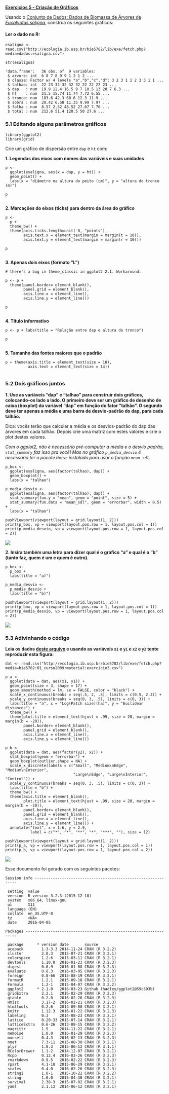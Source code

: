 **[Exercicios 5 - Criação de
Gráficos](http://ecologia.ib.usp.br/bie5782/doku.php?id=bie5782:01_curso_atual:exercicios5)**

Usando o [Conjunto de Dados: Dados de Biomassa de Árvores de *Eucalyptus
saligna*](http://ecologia.ib.usp.br/bie5782/doku.php?id=dados:dados-esaligna),
construa os seguintes gráficos:

#### Ler o dado no R:

    esaligna <- read.csv("http://ecologia.ib.usp.br/bie5782/lib/exe/fetch.php?media=dados:esaligna.csv")

    str(esaligna)

    'data.frame':   36 obs. of  9 variables:
     $ arvore: int  6 8 7 8 9 9 1 2 1 2 ...
     $ classe: Factor w/ 4 levels "a","b","c","d": 3 2 3 1 1 2 3 3 1 1 ...
     $ talhao: int  22 23 32 32 32 32 22 22 22 23 ...
     $ dap   : num  19.9 12.4 16.5 9 7 10.5 13 20 7 6.3 ...
     $ ht    : num  21.5 15.74 11.74 7.72 6.55 ...
     $ tronco: num  183.6 42.3 60.6 12.3 11.9 ...
     $ sobra : num  20.42 6.58 11.35 9.99 7.97 ...
     $ folha : num  8.57 2.52 48.52 27.67 7.76 ...
     $ total : num  212.6 51.4 120.5 50 27.6 ...

### 5.1 Editando alguns parâmetros gráficos

    library(ggplot2)
    library(grid)

Crie um gráfico de dispersão entre `dap` e `ht` com:

**1. Legendas dos eixos com nomes das variáveis e suas unidades**

    p <- 
      ggplot(esaligna, aes(x = dap, y = ht)) + 
      geom_point() +
      labs(x = "diâmetro na altura do peito (cm)", y = "altura do tronco (m)")

    p

<img src="exercicio_5_graficos_files/figure-markdown_strict/unnamed-chunk-3-1.png" title="" alt="" style="display: block; margin: auto;" />

**2. Marcações do eixos (ticks) para dentro da área do gráfico**

    p <- 
      p + 
      theme_bw() + 
      theme(axis.ticks.length=unit(-8, "points"), 
            axis.text.x = element_text(margin = margin(t = 10)),
            axis.text.y = element_text(margin = margin(r = 10)))

    p

<img src="exercicio_5_graficos_files/figure-markdown_strict/unnamed-chunk-4-1.png" title="" alt="" style="display: block; margin: auto;" />

**3. Apenas dois eixos (formato “L”)**

    # there's a bug in theme_classic in ggplot2 2.1. Workaround:

    p <- p + 
      theme(panel.border= element_blank(),
            panel.grid = element_blank(),
            axis.line.x = element_line(),
            axis.line.y = element_line())

    p

<img src="exercicio_5_graficos_files/figure-markdown_strict/unnamed-chunk-5-1.png" title="" alt="" style="display: block; margin: auto;" />

**4. Título informativo**

    p <- p + labs(title = "Relação entre dap e altura do tronco")

    p

<img src="exercicio_5_graficos_files/figure-markdown_strict/unnamed-chunk-6-1.png" title="" alt="" style="display: block; margin: auto;" />

**5. Tamanho das fontes maiores que o padrão**

    p + theme(axis.title = element_text(size = 18),
              axis.text = element_text(size = 14))

<img src="exercicio_5_graficos_files/figure-markdown_strict/unnamed-chunk-7-1.png" title="" alt="" style="display: block; margin: auto;" />

### 5.2 Dois gráficos juntos

**1. Use as variáveis “dap” e “talhao” para construir dois gráficos,
colocando-os lado a lado. O primeiro deve ser um gráfico de desenho de
caixa (boxplot) da variável “dap” em função do fator “talhão”. O segundo
deve ter apenas a média e uma barra de desvio-padrão do dap, para cada
talhão.**

Dica: vocês terão que calcular a média e os desvios-padrão do dap das
árvores em cada talhão. Depois crie uma matriz com estes valores e crie
o plot destes valores.

*Com o ggplot2, não é necessário pré-computar a média e o desvio padrão,
`stat_summary` faz isso pra você!* *Mas no gráfico `p_media_desvio` é
necessário ter o pacote `Hmisc` instalado para usar a função
`mean_sdl`.*

    p_box <- 
      ggplot(esaligna, aes(factor(talhao), dap)) +
      geom_boxplot() +
      labs(x = "talhao")
      
    p_media_desvio <-
      ggplot(esaligna, aes(factor(talhao), dap)) + 
      stat_summary(fun.y = "mean", geom = "point", size = 5) +
      stat_summary(fun.data = "mean_sdl", geom = "errorbar", width = 0.5) +
      labs(x = "talhao")

    pushViewport(viewport(layout = grid.layout(1, 2)))
    print(p_box, vp = viewport(layout.pos.row = 1, layout.pos.col = 1))
    print(p_media_desvio, vp = viewport(layout.pos.row = 1, layout.pos.col = 2))

![](exercicio_5_graficos_files/figure-markdown_strict/unnamed-chunk-8-1.png)

**2. Insira também uma letra para dizer qual é o gráfico “a” e qual é o
“b” (tanto faz, quem é um e quem é outro).**

    p_box <-
      p_box + 
      labs(title = "a)")

    p_media_desvio <-
      p_media_desvio + 
      labs(title = "b)") 

    pushViewport(viewport(layout = grid.layout(1, 2)))
    print(p_box, vp = viewport(layout.pos.row = 1, layout.pos.col = 1))
    print(p_media_desvio, vp = viewport(layout.pos.row = 1, layout.pos.col = 2))

![](exercicio_5_graficos_files/figure-markdown_strict/unnamed-chunk-9-1.png)

### 5.3 Adivinhando o código

**Leia os dados [deste
arquivo](http://ecologia.ib.usp.br/bie5782/lib/exe/fetch.php?media=bie5782:01_curso2009:material:exercicio3.csv)
e usando as variáveis `x1` e `y1` e `x2` e `y2` tente reproduzir esta
figura:**

    dat <- read.csv("http://ecologia.ib.usp.br/bie5782/lib/exe/fetch.php?media=bie5782:01_curso2009:material:exercicio3.csv")

    p_a <- 
      ggplot(data = dat, aes(x1, y1)) + 
      geom_point(size = 3, shape = 17) + 
      geom_smooth(method = lm, se = FALSE, color = "black") +
      scale_x_continuous(breaks = seq(.5, 2, .5), limits = c(0.5, 2.3)) +
      scale_y_continuous(breaks = seq(0, 3, .5), limits = c(0, 3)) +
      labs(title = "a", x = "Log(Patch size)(ha)", y = "Euclidean distances") + 
      theme_bw() +
      theme(plot.title = element_text(hjust = .99, size = 20, margin = margin(b = -20)),
            panel.border= element_blank(),
            panel.grid = element_blank(),
            axis.line.x = element_line(),
            axis.line.y = element_line())

    p_b <- 
      ggplot(data = dat, aes(factor(y2), x2)) + 
      stat_boxplot(geom = "errorbar") +
      geom_boxplot(outlier.shape = NA) +
      scale_x_discrete(labels = c("Small", "Medium\nEdge", "Medium\nInterior",
                                  "Large\nEdge", "Large\nInterior", "Control")) +
      scale_y_continuous(breaks = seq(0, 3, .5), limits = c(0, 3)) +
      labs(title = "b") +
      theme_bw() +
      theme(axis.title = element_blank(), 
            plot.title = element_text(hjust = .99, size = 20, margin = margin(b = -20)),
            panel.border= element_blank(),
            panel.grid = element_blank(),
            axis.line.x = element_line(),
            axis.line.y = element_line()) +
      annotate("text", x = 1:6, y = 2.9, 
               label = c("*", "*", "**", "*", "***", ""), size = 12) 

    pushViewport(viewport(layout = grid.layout(1, 2)))
    print(p_a, vp = viewport(layout.pos.row = 1, layout.pos.col = 1))
    print(p_b, vp = viewport(layout.pos.row = 1, layout.pos.col = 2))

![](exercicio_5_graficos_files/figure-markdown_strict/unnamed-chunk-10-1.png)

Esse documento foi gerado com os seguintes pacotes:

    Session info --------------------------------------------------------------

     setting  value                       
     version  R version 3.2.3 (2015-12-10)
     system   x86_64, linux-gnu           
     ui       X11                         
     language (EN)                        
     collate  en_US.UTF-8                 
     tz       <NA>                        
     date     2016-04-05                  

    Packages ------------------------------------------------------------------

     package      * version date       source                         
     acepack        1.3-3.3 2014-11-24 CRAN (R 3.2.2)                 
     cluster        2.0.3   2015-07-21 CRAN (R 3.2.1)                 
     colorspace     1.2-6   2015-03-11 CRAN (R 3.2.1)                 
     devtools       1.10.0  2016-01-23 CRAN (R 3.2.3)                 
     digest         0.6.9   2016-01-08 CRAN (R 3.2.3)                 
     evaluate       0.8.3   2016-03-05 CRAN (R 3.2.3)                 
     foreign        0.8-66  2015-08-19 CRAN (R 3.2.1)                 
     formatR        1.2.1   2015-09-18 CRAN (R 3.2.1)                 
     Formula        1.2-1   2015-04-07 CRAN (R 3.2.2)                 
     ggplot2      * 2.1.0   2016-03-23 Github (hadley/ggplot2@59c503b)
     gridExtra      2.2.1   2016-02-29 CRAN (R 3.2.3)                 
     gtable         0.2.0   2016-02-26 CRAN (R 3.2.3)                 
     Hmisc          3.17-2  2016-02-21 CRAN (R 3.2.3)                 
     htmltools      0.2.6   2014-09-08 CRAN (R 3.2.1)                 
     knitr          1.12.3  2016-01-22 CRAN (R 3.2.3)                 
     labeling       0.3     2014-08-23 CRAN (R 3.2.1)                 
     lattice        0.20-33 2015-07-14 CRAN (R 3.2.1)                 
     latticeExtra   0.6-26  2013-08-15 CRAN (R 3.2.2)                 
     magrittr       1.5     2014-11-22 CRAN (R 3.2.1)                 
     memoise        1.0.0   2016-01-29 CRAN (R 3.2.3)                 
     munsell        0.4.3   2016-02-13 CRAN (R 3.2.3)                 
     nnet           7.3-11  2015-08-30 CRAN (R 3.2.1)                 
     plyr           1.8.3   2015-06-12 CRAN (R 3.1.1)                 
     RColorBrewer   1.1-2   2014-12-07 CRAN (R 3.2.1)                 
     Rcpp           0.12.4  2016-03-26 CRAN (R 3.2.3)                 
     rmarkdown      0.9.5   2016-02-22 CRAN (R 3.2.3)                 
     rpart          4.1-10  2015-06-29 CRAN (R 3.2.1)                 
     scales         0.4.0   2016-02-26 CRAN (R 3.2.3)                 
     stringi        1.0-1   2015-10-22 CRAN (R 3.2.2)                 
     stringr        1.0.0   2015-04-30 CRAN (R 3.2.1)                 
     survival       2.38-3  2015-07-02 CRAN (R 3.2.1)                 
     yaml           2.1.13  2014-06-12 CRAN (R 3.2.1)
